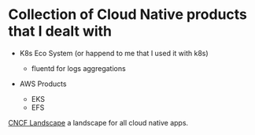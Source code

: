# Collection of Cloud Native products that I dealt with

* K8s Eco System (or happend to me that I used it with k8s) 
	* fluentd for logs aggregations

* AWS Products 
	* EKS
	* EFS





[CNCF Landscape](https://landscape.cncf.io/) a landscape for all cloud native apps.
